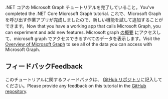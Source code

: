 <!-- markdownlint-disable MD002 MD041 -->

<span data-ttu-id="99c97-101">.NET コアの Microsoft Graph チュートリアルを完了していること。</span><span class="sxs-lookup"><span data-stu-id="99c97-101">You've completed the .NET Core Microsoft Graph tutorial.</span></span> <span data-ttu-id="99c97-102">これで、Microsoft Graph を呼び出す作業アプリが完成しましたので、新しい機能を試して追加することができます。</span><span class="sxs-lookup"><span data-stu-id="99c97-102">Now that you have a working app that calls Microsoft Graph, you can experiment and add new features.</span></span> <span data-ttu-id="99c97-103">Microsoft graph [の概要](/graph/overview) にアクセスして、microsoft graph でアクセスできるすべてのデータを表示します。</span><span class="sxs-lookup"><span data-stu-id="99c97-103">Visit the [Overview of Microsoft Graph](/graph/overview) to see all of the data you can access with Microsoft Graph.</span></span>

## <a name="feedback"></a><span data-ttu-id="99c97-104">フィードバック</span><span class="sxs-lookup"><span data-stu-id="99c97-104">Feedback</span></span>

<span data-ttu-id="99c97-105">このチュートリアルに関するフィードバックは、 [GitHub リポジトリ](https://github.com/microsoftgraph/msgraph-training-dotnet-core)に記入してください。</span><span class="sxs-lookup"><span data-stu-id="99c97-105">Please provide any feedback on this tutorial in the [GitHub repository](https://github.com/microsoftgraph/msgraph-training-dotnet-core).</span></span>
